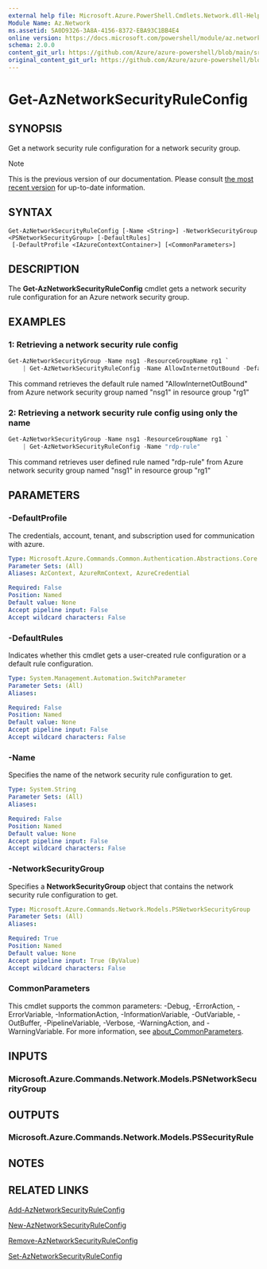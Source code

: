 ```yaml
---
external help file: Microsoft.Azure.PowerShell.Cmdlets.Network.dll-Help.xml
Module Name: Az.Network
ms.assetid: 5A0D9326-3A8A-4156-8372-EBA93C1BB4E4
online version: https://docs.microsoft.com/powershell/module/az.network/get-aznetworksecurityruleconfig
schema: 2.0.0
content_git_url: https://github.com/Azure/azure-powershell/blob/main/src/Network/Network/help/Get-AzNetworkSecurityRuleConfig.md
original_content_git_url: https://github.com/Azure/azure-powershell/blob/main/src/Network/Network/help/Get-AzNetworkSecurityRuleConfig.md
---
```


# Get-AzNetworkSecurityRuleConfig

## SYNOPSIS
Get a network security rule configuration for a network security group.

> [!NOTE]
>This is the previous version of our documentation. Please consult [the most recent version](/powershell/module/az.network/get-aznetworksecurityruleconfig) for up-to-date information.

## SYNTAX

```
Get-AzNetworkSecurityRuleConfig [-Name <String>] -NetworkSecurityGroup <PSNetworkSecurityGroup> [-DefaultRules]
 [-DefaultProfile <IAzureContextContainer>] [<CommonParameters>]
```

## DESCRIPTION
The **Get-AzNetworkSecurityRuleConfig** cmdlet gets a network security rule configuration for an Azure network security group.

## EXAMPLES

### 1: Retrieving a network security rule config
```powershell
Get-AzNetworkSecurityGroup -Name nsg1 -ResourceGroupName rg1 `
    | Get-AzNetworkSecurityRuleConfig -Name AllowInternetOutBound -DefaultRules
```

This command retrieves the default rule named "AllowInternetOutBound" from Azure network security group named "nsg1" in resource group "rg1"

### 2: Retrieving a network security rule config using only the name
```powershell
Get-AzNetworkSecurityGroup -Name nsg1 -ResourceGroupName rg1 `
    | Get-AzNetworkSecurityRuleConfig -Name "rdp-rule"
```

This command retrieves user defined rule named "rdp-rule" from Azure network security group named "nsg1" in resource group "rg1"

## PARAMETERS

### -DefaultProfile
The credentials, account, tenant, and subscription used for communication with azure.

```yaml
Type: Microsoft.Azure.Commands.Common.Authentication.Abstractions.Core.IAzureContextContainer
Parameter Sets: (All)
Aliases: AzContext, AzureRmContext, AzureCredential

Required: False
Position: Named
Default value: None
Accept pipeline input: False
Accept wildcard characters: False
```

### -DefaultRules
Indicates whether this cmdlet gets a user-created rule configuration or a default rule configuration.

```yaml
Type: System.Management.Automation.SwitchParameter
Parameter Sets: (All)
Aliases:

Required: False
Position: Named
Default value: None
Accept pipeline input: False
Accept wildcard characters: False
```

### -Name
Specifies the name of the network security rule configuration to get.

```yaml
Type: System.String
Parameter Sets: (All)
Aliases:

Required: False
Position: Named
Default value: None
Accept pipeline input: False
Accept wildcard characters: False
```

### -NetworkSecurityGroup
Specifies a **NetworkSecurityGroup** object that contains the network security rule configuration to get.

```yaml
Type: Microsoft.Azure.Commands.Network.Models.PSNetworkSecurityGroup
Parameter Sets: (All)
Aliases:

Required: True
Position: Named
Default value: None
Accept pipeline input: True (ByValue)
Accept wildcard characters: False
```

### CommonParameters
This cmdlet supports the common parameters: -Debug, -ErrorAction, -ErrorVariable, -InformationAction, -InformationVariable, -OutVariable, -OutBuffer, -PipelineVariable, -Verbose, -WarningAction, and -WarningVariable. For more information, see [about_CommonParameters](http://go.microsoft.com/fwlink/?LinkID=113216).

## INPUTS

### Microsoft.Azure.Commands.Network.Models.PSNetworkSecurityGroup

## OUTPUTS

### Microsoft.Azure.Commands.Network.Models.PSSecurityRule

## NOTES

## RELATED LINKS

[Add-AzNetworkSecurityRuleConfig](./Add-AzNetworkSecurityRuleConfig.md)

[New-AzNetworkSecurityRuleConfig](./New-AzNetworkSecurityRuleConfig.md)

[Remove-AzNetworkSecurityRuleConfig](./Remove-AzNetworkSecurityRuleConfig.md)

[Set-AzNetworkSecurityRuleConfig](./Set-AzNetworkSecurityRuleConfig.md)


